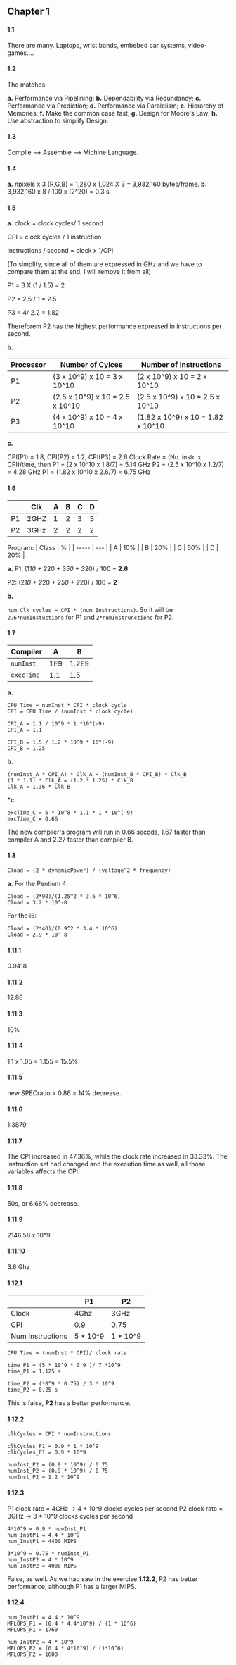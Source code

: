## Chapter 1

#### 1.1

There are many. Laptops, wrist bands, embebed car systems, video-games....

#### 1.2

The matches:

**a.** Performance via Pipelining;
**b.** Dependability via Redundancy;
**c.** Performance via Prediction;
**d.** Performance via Paralelism;
**e.** Hierarchy of Memories;
**f.** Make the common case fast;
**g.** Design for Moore's Law;
**h.** Use abstraction to simplify Design.

#### 1.3

Compile --> Assemble --> Michine Language.

#### 1.4

**a.** npixels x 3 (R,G,B) = 1,280 x 1,024 X 3 = 3,932,160 bytes/frame.
**b.** 3,932,160 x 8 / 100 x (2^20) = 0.3 s

#### 1.5

**a.**
clock = clock cycles/ 1 second

CPI = clock cycles / 1 instruction

Instructions / second = clock x 1/CPI

(To simplify, since all of them are expressed in GHz and we have to compare them at the end, I will remove it from all)

P1 = 3 X (1 / 1.5) = 2

P2 = 2.5 / 1 = 2.5

P3 = 4/ 2.2 = 1.82

Thereforem P2 has the highest performance expressed in instructions per second.

**b.**

| Processor | Number of Cylces                | Number of Instructions            |
| --------- | ------------------------------- | --------------------------------- |
| P1        | (3 x 10^9) x 10 = 3 x 10^10     | (2 x 10^9) x 10 = 2 x 10^10       |
| P2        | (2.5 x 10^9) x 10 = 2.5 x 10^10 | (2.5 x 10^9) x 10 = 2.5 x 10^10   |
| P3        | (4 x 10^9) x 10 = 4 x 10^10     | (1.82 x 10^9) x 10 = 1.82 x 10^10 |

**c.**

CPI(P1) = 1.8, CPI(P2) = 1.2, CPI(P3) = 2.6
Clock Rate = (No. instr. x CPI)/time, then
P1 = (2 x 10^10 x 1.8/7) = 5.14 GHz
P2 = (2.5 x 10^10 x 1.2/7) = 4.28 GHz
P1 = (1.82 x 10^10 x 2.6/7) = 6.75 GHz

#### 1.6

|     | Clk  | A   | B   | C   | D   |
| --- | ---- | --- | --- | --- | --- |
| P1  | 2GHZ | 1   | 2   | 3   | 3   |
| P2  | 3GHz | 2   | 2   | 2   | 2   |

Program:
| Class | % |
| ----- | --- |
| A | 10% |
| B | 20% |
| C | 50% |
| D | 20% |

**a.**
P1:
(1*10 + 2*20 + 3*50 + 3*20) / 100 = **2.6**

P2:
(2*10 + 2*20 + 2*50 + 2*20) / 100 = **2**

**b.**

`num Clk cycles = CPI * (num Instructions)`.
So it will be `2.6*numInstuctions` for P1 and `2*numInstrunctions` for P2.

#### 1.7

| Compiler   | A   | B     |
| ---------- | --- | ----- |
| `numInst`  | 1E9 | 1.2E9 |
| `execTime` | 1.1 | 1.5   |

**a.**
```
CPU Time = numInst * CPI * clock cycle
CPI = CPU Time / (numInst * clock cycle)

CPI_A = 1.1 / 10^9 * 1 *10^(-9)
CPI_A = 1.1

CPI_B = 1.5 / 1.2 * 10^9 * 10^(-9)
CPI_B = 1.25
```

**b.**
```
(numInst_A * CPI_A) * Clk_A = (numInst_B * CPI_B) * Clk_B
(1 * 1.1) * Clk_A = (1.2 * 1.25) * Clk_B
Clk_A = 1.36 * Clk_B
```

***c.**
```
excTime_C = 6 * 10^8 * 1.1 * 1 * 10^(-9)
excTime_C = 0.66 
```
The new compiler's program will run in 0.66 secods, 1.67 faster than compiler A and 2.27 faster than compiler B.


#### 1.8

```
Cload = (2 * dynamicPower) / (voltage^2 * frequency)
```

**a.**
For the Pentium 4:
```
Cload = (2*90)/(1.25^2 * 3.6 * 10^6)  
Cload = 3.2 * 10^-8  
```
For the i5:
```
Cload = (2*40)/(0.9^2 * 3.4 * 10^6)  
Cload = 2.9 * 10^-8  
```

#### 1.11.1
 0.9418
#### 1.11.2
 12.86
#### 1.11.3
 10%
#### 1.11.4
 1.1 x 1.05 = 1.155 = 15.5%
#### 1.11.5
 new SPECratio = 0.86 = 14% decrease.
#### 1.11.6
 1.3879
#### 1.11.7
 The CPI increased in 47.36%, while the clock rate increased in 33.33%. The instruction set had changed and the execution time as well, all those variables affects the CPI.
#### 1.11.8
 50s, or 6.66% decrease.
#### 1.11.9
 2146.58 x 10^9
#### 1.11.10
 3.6 Ghz


#### 1.12.1

| | P1 | P2 | 
|- | -| -| 
Clock| 4Ghz | 3GHz |
CPI | 0.9 | 0.75 |
Num Instructions | 5 * 10^9 | 1 * 10^9

```
CPU Time = (numInst * CPI)/ clock rate

time_P1 = (5 * 10^9 * 0.9 )/ 7 *10^9
time_P1 = 1.125 s

time_P2 = (*0^9 * 0.75) / 3 * 10^9
time_P2 = 0.25 s
```

This is false, **P2** has a better performance.

#### 1.12.2

```
clkCycles = CPI * numInstructions

clkCycles_P1 = 0.9 * 1 * 10^9
clkCycles_P1 = 0.9 * 10^9

numInst_P2 = (0.9 * 10^9) / 0.75
numInst_P2 = (0.9 * 10^9) / 0.75
numInst_P2 = 1.2 * 10^9

```

#### 1.12.3

P1 clock rate = 4GHz -> 4 * 10^9 clocks cycles per second
P2 clock rate = 3GHz -> 3 * 10^9 clocks cycles per second

```
4*10^9 = 0.9 * numInst_P1
num_InstP1 = 4.4 * 10^9
num_InstP1 = 4400 MIPS

3*10^9 = 0.75 * numInst_P1
num_InstP2 = 4 * 10^9
num_InstP2 = 4000 MIPS
```

False, as well. As we had saw in the exercise **1.12.2**, P2 has better performance, although P1 has a larger MIPS. 

#### 1.12.4

```
num_InstP1 = 4.4 * 10^9
MFLOPS_P1 = (0.4 * 4.4*10^9) / (1 * 10^6)
MFLOPS_P1 = 1760

num_InstP2 = 4 * 10^9
MFLOPS_P2 = (0.4 * 4*10^9) / (1*10^6)
MFLOPS_P2 = 1600
```